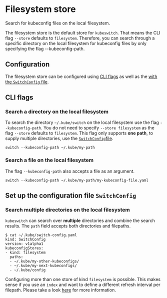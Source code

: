 # Filesystem store

Search for kubeconfig files on the local filesystem.

The filesystem store is the default store for `kubeswitch`.
That means the CLI flag `--store`  defaults to `filesystem`.
Therefore, you can search through a specific directory on the local filesystem for 
kubeconfig files by only specifying the flag  --kubeconfig-path.

## Configuration

The filesystem store can be configured using [CLI flags](#cli-flags) as well as the [with the `SwitchConfig` file](#set-up-the-configuration-file-switchconfig).

## CLI flags

### Search a directory on the local filesystem

To search the directory `~/.kube/switch` on the local filesystem  use the flag `--kubeconfig-path`.
You do not need to specify `--store filesystem` as the flag `--store`  defaults to `filesystem`.
This flag only supports **one path**, to supply multiple directories, use the [`SwitchConfig`file](#set-up-the-configuration-file-switchconfig).

```
switch --kubeconfig-path ~/.kube/my-path
```

### Search a file on the local filesystem

The flag `--kubeconfig-path` also accepts a file as an argument.

```
switch --kubeconfig-path ~/.kube/my-path/my-kubeconfig-file.yaml
```

## Set up the configuration file `SwitchConfig`

### Search multiple directories on the local filesystem

`kubeswitch` can search over **multiple** directories and combine the search results.
The `path` field accepts both directories and filepaths.

```
$ cat ~/.kube/switch-config.yaml
kind: SwitchConfig
version: v1alpha1
kubeconfigStores:
- kind: filesystem
  paths:
  - ~/.kube/my-other-kubeconfigs/
  - ~/.kube/my-next-kubeconfigs/
  - ~/.kube/config
```

Configuring more than one store of kind `filesystem` is possible. 
This makes sense if you use an `index` and want to define a different refresh interval per filepath.
Please take a look [here](../../kubeconfig_stores.md#combined-search-over-multiple-stores) for more information.
